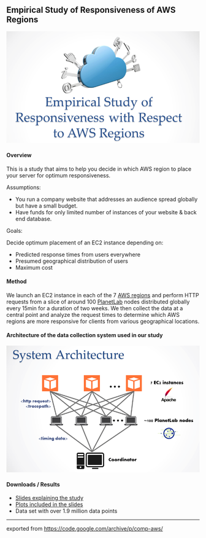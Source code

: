 
## Empirical Study of Responsiveness of AWS Regions

<img src="/wiki/title.png" width="600px" />

#### Overview

This is a study that aims to help you decide in which AWS region to place your server for optimum responsiveness.

Assumptions:

 - You run a company website that addresses an audience spread globally but have a small budget.
 - Have funds for only limited number of instances of your website & back end database.

Goals:

Decide optimum placement of an EC2 instance depending on:
 - Predicted response times from users everywhere
 - Presumed geographical distribution of users
 - Maximum cost
    
#### Method

We launch an EC2 instance in each of the 7 [AWS regions](http://aws.amazon.com/about-aws/globalinfrastructure/) and perform HTTP requests from a slice of around 100 [PlanetLab](http://www.planet-lab.org/) nodes distributed globally every 15min for a duration of two weeks. We then collect the data at a central point and analyze the request times to determine which AWS regions are more responsive for clients from various geographical locations.


#### Architecture of the data collection system used in our study

<img src="/wiki/arch.png" width="600px"/>

#### Downloads / Results

 - [Slides explaining the study](/wiki/slides.md)
 - [Plots included in the slides](/wiki/plots.md)
 - Data set with over 1.9 million data points

---
exported from https://code.google.com/archive/p/comp-aws/
